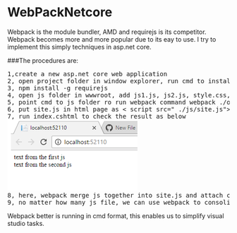 # WebPackNetcore

Webpack is the module bundler, AMD and requirejs is its competitor. Webpack becomes more and more popular due to its eay to use. I try to implement this simply techniques in asp.net core.

###The procedures are:
<pre>
1,create a new asp.net core web application
2, open project folder in window explorer, run cmd to install webpack globally npm install -g webpack
3, npm install -g requirejs
4, open js folder in wwwroot, add js1.js, js2.js, style.css, and one.js four files (need css-loader, style-loader)
5, point cmd to js folder ro run webpack command webpack ./one.js site.js
6, put site.js in html page as < script src=" ./js/site.js">< /script>
7, run index.cshtml to check the result as below
<img src="webp1.png">
8, here, webpack merge js together into site.js and attach css file to html page at runtime.
9, no matter how many js file, we can use webpack to consolidate them into on js file for html page. this is siimple and easy to implement.
</pre>
Webpack better is running in cmd format, this enables us to simplify visual studio tasks.
